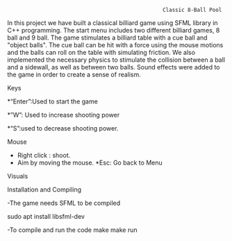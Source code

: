                                                       Classic 8-Ball Pool

In this project we have built a classical billiard game using SFML library in C++ programming. The start menu includes two different billiard games, 8 ball and 9 ball. 
The game stimulates a billiard table with a cue ball and "object balls". The cue ball can be hit with a force using the mouse motions and  the balls can roll on the table with simulating friction. We also implemented the necessary physics to stimulate the collision between a ball and a sidewall, as well as between two balls. Sound effects were added to the game in order to create a sense of realism. 

Keys

*“Enter”:Used to start the game

*”W”: Used to increase shooting power

*“S”:used to decrease shooting power. 

Mouse
* Right click : shoot.
* Aim by moving the mouse.
*Esc: Go back to Menu

Visuals
[](![Skärmavbild_2021-05-24_kl._12.29.07](/uploads/-/system/user/4882/de98ae0e35db4a775450f62bb1ff6064/Skärmavbild_2021-05-24_kl._12.29.07.png))

Installation and Compiling 

-The game needs SFML to be compiled

 sudo apt install libsfml-dev 

-To compile and run the code
 make 
make run 

